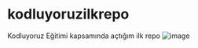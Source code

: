 # kodluyoruzilkrepo
Kodluyoruz Eğitimi kapsamında açtığım ilk repo
![image](https://user-images.githubusercontent.com/61869832/117790825-64045500-b252-11eb-8512-15d2329a5623.png)

